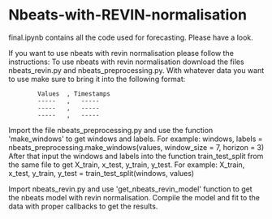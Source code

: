 # Nbeats-with-REVIN-normalisation

final.ipynb contains all the code used for forecasting. Please have a look.

If you want to use nbeats with revin normalisation please follow the instructions:
To use nbeats with revin normalisation download the files nbeats_revin.py and nbeats_preprocessing.py. 
With whatever data you want to use make sure to bring it into the following format:


            Values  , Timestamps
            -----   ,   -----
            -----   ,   -----
            -----   ,   -----
            
Import the file nbeats_preprocessing.py and use the function 'make_windows' to get windows and labels. For example:  windows, labels = nbeats_preprocessing.make_windows(values, window_size = 7, horizon = 3)
After that input the windows and labels into the function train_test_split from the same file to get X_train, x_test, y_train, y_test. For example: X_train, x_test, y_train, y_test = train_test_split(windows, values)

Import nbeats_revin.py and use 'get_nbeats_revin_model' function to get the nbeats model with revin normalisation. Compile the model and fit to the data with proper callbacks to get the results.
            
       
